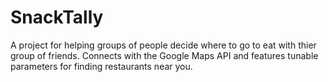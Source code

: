# SnackTally

A project for helping groups of people decide where to go to eat with thier group of friends. Connects with the Google Maps API and features tunable parameters for finding restaurants near you. 
